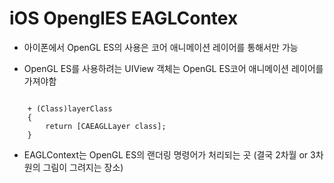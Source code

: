 # iOS OpenglES EAGLContex

* 아이폰에서 OpenGL ES의 사용은 코어 애니메이션 레이어를 통해서만 가능

* OpenGL ES를 사용하려는 UIView 객체는 OpenGL ES코어 애니메이션 레이어를 가져야함
<pre><code>
	+ (Class)layerClass
	{
		return [CAEAGLLayer class];
	}
</code></pre>

* EAGLContext는 OpenGL ES의 랜더링 명령어가 처리되는 곳 (결국 2차월 or 3차원의 그림이 그려지는 장소)
